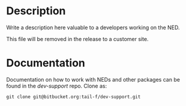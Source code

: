 # Description

Write a description here valuable to a developers working on the NED.

This file will be removed in the release to a customer site.

# Documentation

Documentation on how to work with NEDs and other packages can
be found in the *dev-support* repo. Clone as:

`git clone git@bitbucket.org:tail-f/dev-support.git`
